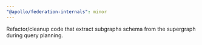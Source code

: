 ```yaml
---
"@apollo/federation-internals": minor
---
```


Refactor/cleanup code that extract subgraphs schema from the supergraph during query planning.
  
